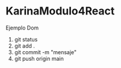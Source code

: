 # KarinaModulo4React

Ejemplo Dom

1. git status
2. git add .
3. git commit -m "mensaje"
4. git push origin main